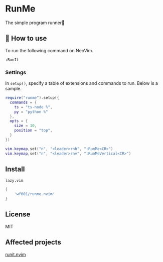 # RunMe

The simple program runner🚀

## 🚀 How to use

To run the following command on NeoVim.

```
:RunIt
```

### Settings

In `setup()`, specify a table of extensions and commands to run. Below is a sample.

```lua
require("runme").setup({
  commands = {
    ts = "ts-node %",
    py = "python %"
  },
  opts = {
    size = 10,
    position = "top",
  }
})

vim.keymap,set("n", "<leader>rnh", ":RunMe<CR>")
vim.keymap,set("n", "<leader>rnv", ":RunMeVertical<CR>")
```

## Install

`lazy.vim`

```lua
{
    'wf001/runme.nvim'
}
```


## License

MIT

## Affected projects

[runit.nvim](https://github.com/Comamoca/runit.nvim)
